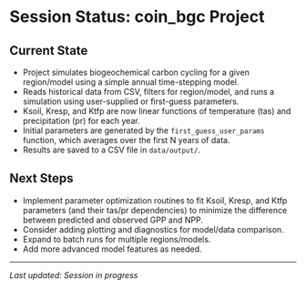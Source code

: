 # Session Status: coin_bgc Project

## Current State
- Project simulates biogeochemical carbon cycling for a given region/model using a simple annual time-stepping model.
- Reads historical data from CSV, filters for region/model, and runs a simulation using user-supplied or first-guess parameters.
- Ksoil, Kresp, and Ktfp are now linear functions of temperature (tas) and precipitation (pr) for each year.
- Initial parameters are generated by the `first_guess_user_params` function, which averages over the first N years of data.
- Results are saved to a CSV file in `data/output/`.

## Next Steps
- Implement parameter optimization routines to fit Ksoil, Kresp, and Ktfp parameters (and their tas/pr dependencies) to minimize the difference between predicted and observed GPP and NPP.
- Consider adding plotting and diagnostics for model/data comparison.
- Expand to batch runs for multiple regions/models.
- Add more advanced model features as needed.

---
_Last updated: Session in progress_ 